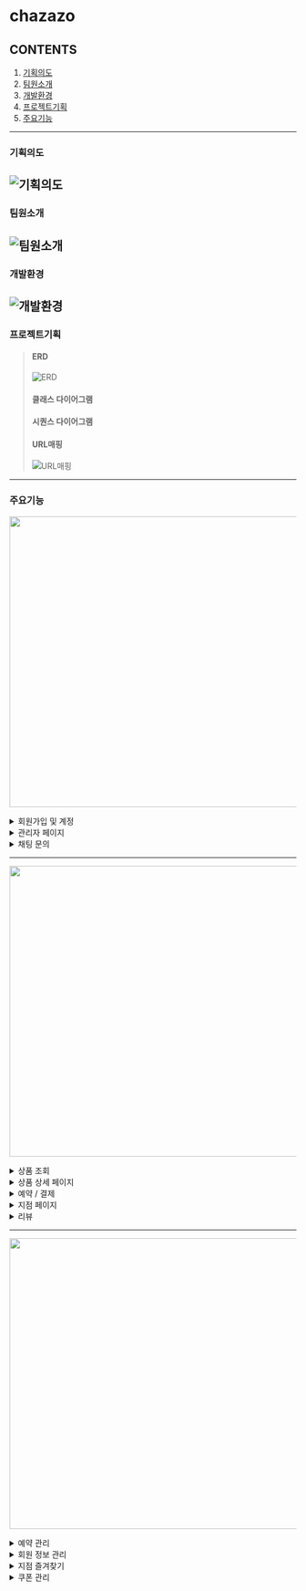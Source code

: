 # chazazo
## CONTENTS
  1. [기획의도](#기획의도)
  2. [팀원소개](#팀원소개)
  3. [개발환경](#개발환경)
  4. [프로젝트기획](#프로젝트기획)
  5. [주요기능](#주요기능)
---
### 기획의도
![기획의도](https://github.com/diget611/Chazazo/assets/115057175/76900a41-4656-44e4-b869-473818cbb27c)
---
### 팀원소개
![팀원소개](https://github.com/diget611/Chazazo/assets/115057175/6af89aaf-d1fd-4032-ab23-775b0743a23d)
---
### 개발환경
![개발환경](https://github.com/diget611/Chazazo/assets/115057175/01125196-c129-4870-8046-02f7f98b4d06)
---
### 프로젝트기획
> #### ERD
> ![ERD](https://github.com/diget611/Chazazo/assets/115057175/a88ef430-1e01-43a8-8a20-e02182441c9b)
> #### 클래스 다이어그램
> #### 시퀀스 다이어그램
> #### URL매핑
> ![URL매핑](https://github.com/diget611/Chazazo/assets/115057175/d67f5a4c-2182-44d4-b0b0-b92d02240390)
---
### 주요기능
<p align="center"><img src="https://github.com/diget611/Chazazo/assets/115057175/a0124f4b-aa11-4c27-b481-2d19bb35a654" style="width: 510px;"></p>

<details>
  <summary>회원가입 및 계정</summary>
  <div>내용은 여기에</div>
</details>

<details>
  <summary>관리자 페이지</summary>
  <div>내용은 여기에</div>
</details>

<details>
  <summary>채팅 문의</summary>
  <div>내용은 여기에</div>
</details>

---

<p align="center"><img src="https://github.com/diget611/Chazazo/assets/115057175/8e98a630-498c-4173-9d43-a99d3ddf011a" style="width: 510px;"></p>
<details>
  <summary>상품 조회</summary>
  <div>내용은 여기에</div>
</details>

<details>
  <summary>상품 상세 페이지</summary>
  <div>내용은 여기에</div>
</details>

<details>
  <summary>예약 / 결제</summary>
  <div>내용은 여기에</div>
</details>

<details>
  <summary>지점 페이지</summary>
  <div>내용은 여기에</div>
</details>

<details>
  <summary>리뷰</summary>
  <div>내용은 여기에</div>
</details>

---

<p align="center"><img src="https://github.com/diget611/Chazazo/assets/115057175/478b5c7e-4cf7-4dfc-9b65-285d02c8019e" style="width: 510px;"></p>

<details>
  <summary>예약 관리</summary>
  <div>내용은 여기에</div>
</details>

<details>
  <summary>회원 정보 관리</summary>
  <div>내용은 여기에</div>
</details>

<details>
  <summary>지점 즐겨찾기</summary>
  <div>내용은 여기에</div>
</details>

<details>
  <summary>쿠폰 관리</summary>
  <div>내용은 여기에</div>
</details>
